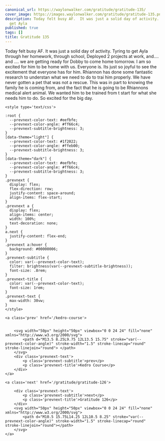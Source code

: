 ```yaml
---
canonical_url: https://waylonwalker.com/gratitude/gratitude-135/
cover_image: https://images.waylonwalker.com/gratitude/gratitude-135.png
description: Today felt busy AF.  It was just a solid day of activity.  Tyring to
  get Ayla
published: true
tags: []
title: Gratitude 135
---
```


Today felt busy AF.  It was just a solid day of activity.  Tyring to get Ayla through her homework, through school, Deployed 2 projects at work, and.... and
.... we are getting ready for Dobby to come home tomorrow.  I am so excited for
him to be home with us.  Everyone is.  Its just so joyful to see the excitement that everyone has for him.  Rhiannon has done some fantastic research to understan what we need to do to trai him properly.  We have never gotten a pet that was not a rescue.  This was in part to knowing the family he is coming from, and the fact that he is going to be Rhiannons medical alert animal.  We wanted him to be trained from t start for what she needs him to do.  So excited for the big day.
<div class='prevnext'>

    <style type='text/css'>

    :root {
      --prevnext-color-text: #eefbfe;
      --prevnext-color-angle: #ff66c4;
      --prevnext-subtitle-brightness: 3;
    }
    [data-theme="light"] {
      --prevnext-color-text: #1f2022;
      --prevnext-color-angle: #ffeb00;
      --prevnext-subtitle-brightness: 3;
    }
    [data-theme="dark"] {
      --prevnext-color-text: #eefbfe;
      --prevnext-color-angle: #ff66c4;
      --prevnext-subtitle-brightness: 3;
    }
    .prevnext {
      display: flex;
      flex-direction: row;
      justify-content: space-around;
      align-items: flex-start;
    }
    .prevnext a {
      display: flex;
      align-items: center;
      width: 100%;
      text-decoration: none;
    }
    a.next {
      justify-content: flex-end;
    }
    .prevnext a:hover {
      background: #00000006;
    }
    .prevnext-subtitle {
      color: var(--prevnext-color-text);
      filter: brightness(var(--prevnext-subtitle-brightness));
      font-size: .8rem;
    }
    .prevnext-title {
      color: var(--prevnext-color-text);
      font-size: 1rem;
    }
    .prevnext-text {
      max-width: 30vw;
    }
    </style>
    
    <a class='prev' href='/kedro-course'>
    

        <svg width="50px" height="50px" viewbox="0 0 24 24" fill="none" xmlns="http://www.w3.org/2000/svg">
            <path d="M13.5 8.25L9.75 12L13.5 15.75" stroke="var(--prevnext-color-angle)" stroke-width="1.5" stroke-linecap="round" stroke-linejoin="round"> </path>
        </svg>
        <div class='prevnext-text'>
            <p class='prevnext-subtitle'>prev</p>
            <p class='prevnext-title'>Kedro Course</p>
        </div>
    </a>
    
    <a class='next' href='/gratitude/gratitude-126'>
    
        <div class='prevnext-text'>
            <p class='prevnext-subtitle'>next</p>
            <p class='prevnext-title'>Gratitude 126</p>
        </div>
        <svg width="50px" height="50px" viewbox="0 0 24 24" fill="none" xmlns="http://www.w3.org/2000/svg">
            <path d="M10.5 15.75L14.25 12L10.5 8.25" stroke="var(--prevnext-color-angle)" stroke-width="1.5" stroke-linecap="round" stroke-linejoin="round"></path>
        </svg>
    </a>
  </div>